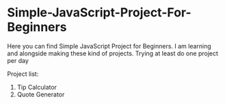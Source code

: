 # Simple-JavaScript-Project-For-Beginners
Here you can find Simple JavaScript Project for Beginners. I am learning and alongside making these kind of projects. Trying at least do one project per day

Project list:
1) Tip Calculator
2) Quote Generator

